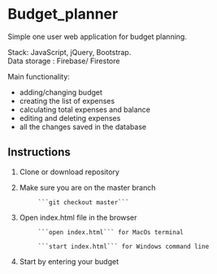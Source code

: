 # Budget_planner

Simple one user web application for budget planning.

Stack: JavaScript, jQuery, Bootstrap.\
Data storage : Firebase/ Firestore

Main functionality:
 - adding/changing budget
 - creating the list of expenses
 - calculating total expenses and balance
 - editing and deleting expenses
 - all the changes saved in the database

## Instructions
1. Clone or download repository

2. Make sure you are on the master branch 

			```git checkout master```

3. Open index.html file in the browser

			```open index.html``` for MacOs terminal

			```start index.html``` for Windows command line

4. Start by entering your budget 

